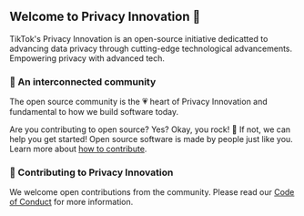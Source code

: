 ## Welcome to Privacy Innovation 👋

TikTok's Privacy Innovation is an open-source initiative dedicatted to advancing data privacy through cutting-edge technological advancements. Empowering privacy with advanced tech.

### 🍿 An interconnected community

The open source community is the 💗 heart of Privacy Innovation and fundamental to how we build software today.

Are you contributing to open source? Yes? Okay, you rock! 🎸 If not, we can help you get started! Open source software is made by people just like you. Learn more about [how to contribute](https://opensource.guide/).

### 🦦 Contributing to Privacy Innovation

We welcome open contributions from the community. Please read our [Code of Conduct](https://github.com/tiktok-privacy-innnovation/.github/blob/main/CODE_OF_CONDUCT.md) for more information.
